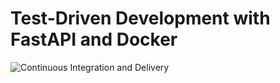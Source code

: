 # Test-Driven Development with FastAPI and Docker

![Continuous Integration and Delivery](https://github.com/baghdat-bm/fastapi-tdd-docker/workflows/Continuous%20Integration%20and%20Delivery/badge.svg?branch=main)